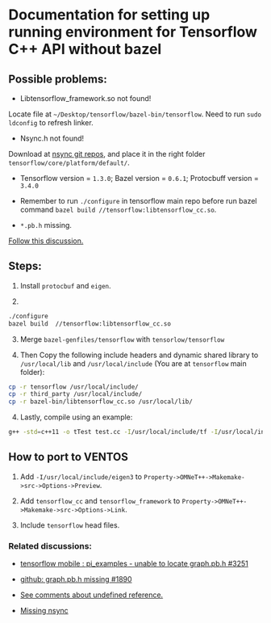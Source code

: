 # Documentation for setting up running environment for Tensorflow C++ API without bazel


## Possible problems:

 * Libtensorflow_framework.so not found! 

Locate file at `~/Desktop/tensorflow/bazel-bin/tensorflow`. Need to run `sudo ldconfig` to refresh linker.
 
 * Nsync.h not found!

Download at [nsync git repos](https://github.com/google/nsync/tree/master/public), and place it in the right folder `tensorflow/core/platform/default/`.

* Tensorflow version = `1.3.0`; Bazel version = `0.6.1`; Protocbuff version = `3.4.0`


* Remember to run `./configure` in tensorflow main repo before run bazel command `bazel build //tensorflow:libtensorflow_cc.so`.


* `*.pb.h` missing.

[Follow this discussion.](https://github.com/tensorflow/tensorflow/issues/1890)

## Steps:

1. Install `protocbuf` and `eigen`.

2. 

```sh
./configure
bazel build  //tensorflow:libtensorflow_cc.so
```

3. Merge `bazel-genfiles/tensorflow` with `tensorlow/tensorflow`

4. Then Copy the following include headers and dynamic shared library to `/usr/local/lib` and `/usr/local/include` (You are at `tensorflow` main folder):
```sh
cp -r tensorflow /usr/local/include/
cp -r third_party /usr/local/include/
cp -r bazel-bin/libtensorflow_cc.so /usr/local/lib/
```

4. Lastly, compile using an example:
```sh
g++ -std=c++11 -o tTest test.cc -I/usr/local/include/tf -I/usr/local/include/eigen3 -g -Wall -D_DEBUG -Wshadow -Wno-sign-compare -w -L/usr/local/lib/libtensorflow_cc -ltensorflow_cc -L/usr/local/lib/libtensorflow_framework -ltensorflow_framework `pkg-config --cflags --libs protobuf`
```

## How to port to VENTOS

1. Add `-I/usr/local/include/eigen3` to `Property->OMNeT++->Makemake->src->Options->Preview`.

2. Add `tensorflow_cc` and `tensorflow_framework` to `Property->OMNeT++->Makemake->src->Options->Link`.

3. Include `tensorflow` head files.

### Related discussions:
* [tensorflow mobile : pi_examples - unable to locate graph.pb.h #3251](https://github.com/tensorflow/tensorflow/issues/3251)

* [github: graph.pb.h missing #1890](https://github.com/tensorflow/tensorflow/issues/1890)

* [See comments about undefined reference.](http://tuatini.me/building-tensorflow-as-a-standalone-project/)

* [Missing nsync](https://github.com/tensorflow/tensorflow/issues/12482)

